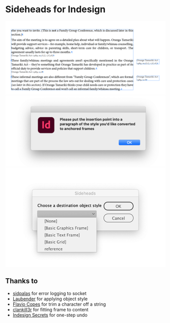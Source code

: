 # Sideheads for Indesign

![](how-to3.png)
![](how-to1.png)
![](how-to2.png)

## Thanks to
* [sidpalas](https://community.adobe.com/t5/photoshop/console-log-shim/td-p/9923125?page=1) for error logging to socket
* [Laubender](https://community.adobe.com/t5/indesign/set-all-text-frame-object-style-to-none/m-p/9913234#M103431) for applying object style
* [Flavio Copes](https://flaviocopes.com/how-to-remove-last-char-string-js/) for trim a character off a string
* [clankill3r](https://stackoverflow.com/questions/26908750/fit-frame-to-content-after-changing-its-contents) for fitting frame to content
* [Indesign Secrets](https://indesignsecrets.com/add-undo-to-your-script.php) for one-step undo
